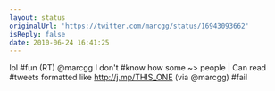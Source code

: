```yaml
---
layout: status
originalUrl: 'https://twitter.com/marcgg/status/16943093662'
isReply: false
date: 2010-06-24 16:41:25
---
```


lol #fun (RT) @marcgg I don't #know how some ~&gt; people | Can read #tweets formatted like http://j.mp/THIS_ONE (via @marcgg) #fail
